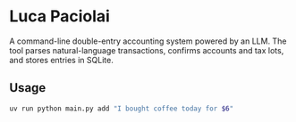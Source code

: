 # Luca Paciolai

A command-line double-entry accounting system powered by an LLM. The tool parses natural-language transactions, confirms accounts and tax lots, and stores entries in SQLite.

## Usage

```bash
uv run python main.py add "I bought coffee today for $6"
```
